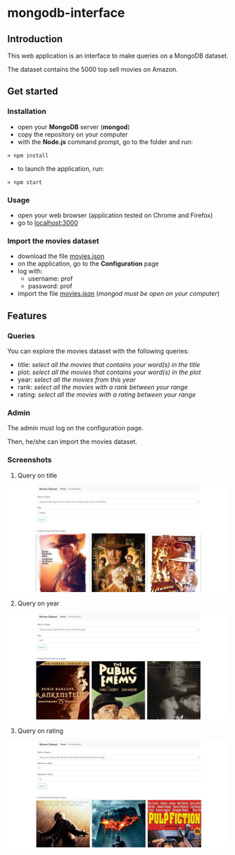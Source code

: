 # mongodb-interface

## Introduction 

This web application is an interface to make queries on a MongoDB dataset. 

The dataset contains the 5000 top sell movies on Amazon. 

## Get started

### Installation

- open your **MongoDB** server (**mongod**)
- copy the repository on your computer 
- with the **Node.js** command prompt, go to the folder and run: 
```
> npm install
```
- to launch the application, run:
```
> npm start
```

### Usage

- open your web browser (application tested on Chrome and Firefox)
- go to [localhost:3000](http://localhost:3000)

### Import the movies dataset

- download the file [movies.json](https://github.com/guillaumefrd/mongodb-interface/blob/master/src/movies.json)
- on the application, go to the **Configuration** page
- log with: 
  - username: prof
  - password: prof
- import the file [movies.json](https://github.com/guillaumefrd/mongodb-interface/blob/master/src/movies.json) (*mongod must be open on your computer*)

## Features

### Queries

You can explore the movies dataset with the following queries: 

- title: *select all the movies that contains your word(s) in the title*
- plot: *select all the movies that contains your word(s) in the plot*
- year: *select all the movies from this year*
- rank: *select all the movies with a rank between your range*
- rating: *select all the movies with a rating between your range*

### Admin

The admin must log on the configuration page. 

Then, he/she can import the movies dataset.

### Screenshots

1. Query on title

![screen_search_title](https://raw.githubusercontent.com/guillaumefrd/mongodb-interface/master/img/screen_title_search.PNG)

2. Query on year

![screen_year_title](https://raw.githubusercontent.com/guillaumefrd/mongodb-interface/master/img/screen_year_search.PNG)

3. Query on rating

![screen_rating_title](https://raw.githubusercontent.com/guillaumefrd/mongodb-interface/master/img/screen_rating_search.PNG)
